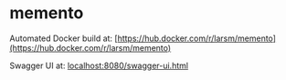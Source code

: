 # memento
Automated Docker build at: [https://hub.docker.com/r/larsm/memento](https://hub.docker.com/r/larsm/memento)

Swagger UI at: [localhost:8080/swagger-ui.html](localhost:8080/swagger-ui.html)
